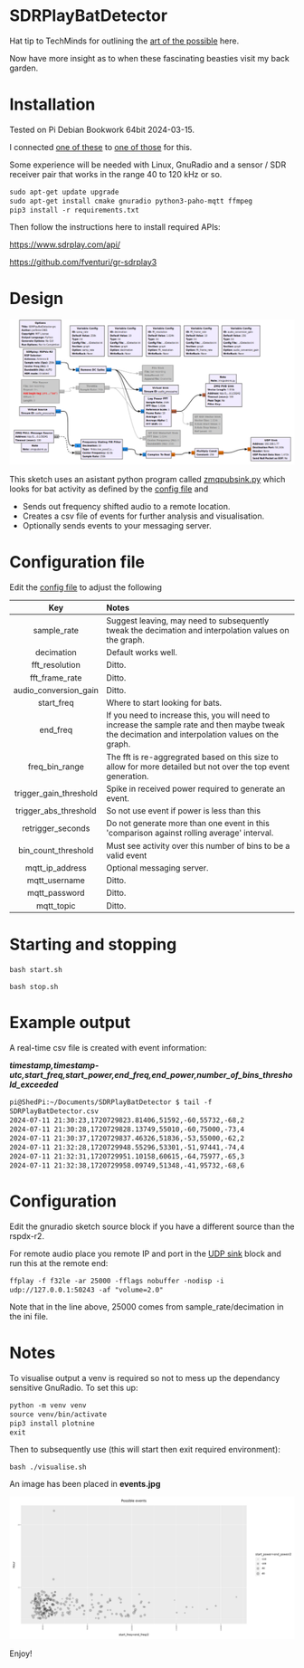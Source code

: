 # SDRPlayBatDetector

Hat tip to TechMinds for outlining the [art of the possible](https://www.youtube.com/watch?v=-ikeMSn35T0) here.

Now have more insight as to when these fascinating beasties visit my back garden.

# Installation

Tested on Pi Debian Bookwork 64bit 2024-03-15.

I connected [one of these](https://www.ebay.co.uk/itm/115592159244) to [one of those](https://www.sdrplay.com/sdrplay-announces-the-rspdx-r2/) for this.

Some experience will be needed with Linux, GnuRadio and a sensor / SDR receiver pair that works in the range 40 to 120 kHz or so.

```console
sudo apt-get update upgrade
sudo apt-get install cmake gnuradio python3-paho-mqtt ffmpeg
pip3 install -r requirements.txt
```

Then follow the instructions here to install required APIs:

https://www.sdrplay.com/api/

https://github.com/fventuri/gr-sdrplay3

# Design

![GRC sketch](./sketch.png)

This sketch uses an asistant python program called [zmqpubsink.py](./zmqpubsink.py) which looks for bat activity as defined by the [config file](SDRPlayBatDetector.ini) and

- Sends out frequency shifted audio to a remote location.
- Creates a csv file of events for further analysis and visualisation.
- Optionally sends events to your messaging server.

# Configuration file

Edit the [config file](SDRPlayBatDetector.ini) to adjust the following

| Key | Notes |
|    :----:   |          :--- |
| sample_rate  | Suggest leaving, may need to subsequently tweak the decimation and interpolation values on the graph. |
| decimation | Default works well. |
| fft_resolution | Ditto. |
| fft_frame_rate  | Ditto. |
| audio_conversion_gain  | Ditto. |
| start_freq  | Where to start looking for bats. |
| end_freq  | If you need to increase this, you will need to increase the sample rate and then maybe tweak the decimation and interpolation values on the graph. |
| freq_bin_range  | The fft is re-aggregrated based on this size to allow for more detailed but not over the top event generation. |
| trigger_gain_threshold  | Spike in received power required to generate an event. |
| trigger_abs_threshold  | So not use event if power is less than this |
| retrigger_seconds | Do not generate more than one event in this 'comparison against rolling average' interval. |
| bin_count_threshold | Must see activity over this number of bins to be a valid event |
| mqtt_ip_address  | Optional messaging server. |
| mqtt_username  | Ditto. |
| mqtt_password  | Ditto. |
| mqtt_topic  | Ditto. |

# Starting and stopping

```console
bash start.sh
```

```console
bash stop.sh
```

# Example output

A real-time csv file is created with event information:

***timestamp,timestamp-utc,start_freq,start_power,end_freq,end_power,number_of_bins_threshold_exceeded***


```console
pi@ShedPi:~/Documents/SDRPlayBatDetector $ tail -f SDRPlayBatDetector.csv 
2024-07-11 21:30:23,1720729823.81406,51592,-60,55732,-68,2
2024-07-11 21:30:28,1720729828.13749,55010,-60,75000,-73,4
2024-07-11 21:30:37,1720729837.46326,51836,-53,55000,-62,2
2024-07-11 21:32:28,1720729948.55296,53301,-51,97441,-74,4
2024-07-11 21:32:31,1720729951.10158,60615,-64,75977,-65,3
2024-07-11 21:32:38,1720729958.09749,51348,-41,95732,-68,6
```

# Configuration

Edit the gnuradio sketch source block if you have a different source than the rspdx-r2.

For remote audio place you remote IP and port in the [UDP sink](./sketch.png) block and run this at the remote end:

```console
ffplay -f f32le -ar 25000 -fflags nobuffer -nodisp -i udp://127.0.0.1:50243 -af "volume=2.0"
```
Note that in the line above, 25000 comes from sample_rate/decimation in the ini file.

# Notes

To visualise output a venv is required so not to mess up the dependancy sensitive GnuRadio. To set this up:

```console 
python -m venv venv
source venv/bin/activate
pip3 install plotnine
exit
```

Then to subsequently use (this will start then exit required environment):

```console
bash ./visualise.sh
```
An image has been placed in **events.jpg** 

![events.jpg](./example-events.jpg)

Enjoy!

